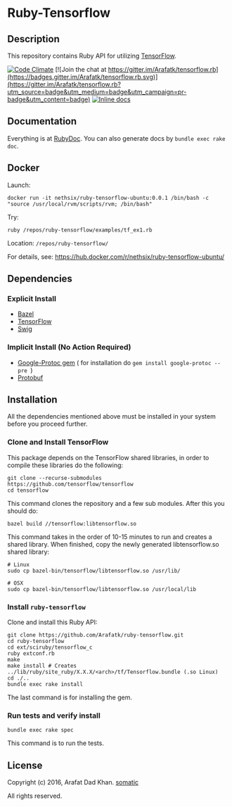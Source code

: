 # Ruby-Tensorflow

## Description
This repository contains Ruby API for utilizing [TensorFlow](https://github.com/tensorflow/tensorflow).

[![Code Climate](https://codeclimate.com/github/Arafatk/tensorflow.rb/badges/gpa.svg)](https://codeclimate.com/github/Arafatk/tensorflow.rb)
[![Join the chat at https://gitter.im/Arafatk/tensorflow.rb](https://badges.gitter.im/Arafatk/tensorflow.rb.svg)](https://gitter.im/Arafatk/tensorflow.rb?utm_source=badge&utm_medium=badge&utm_campaign=pr-badge&utm_content=badge)
[![Inline docs](http://inch-ci.org/github/Arafatk/tensorflow.rb.svg?branch=master)](http://inch-ci.org/github/Arafatk/tensorflow.rb)
## Documentation
Everything is at [RubyDoc](http://www.rubydoc.info/github/Arafatk/tensorflow.rb).
You can also generate docs by 
```bundle exec rake doc```.


## Docker

Launch:

```
docker run -it nethsix/ruby-tensorflow-ubuntu:0.0.1 /bin/bash -c "source /usr/local/rvm/scripts/rvm; /bin/bash"
```

Try:

```
ruby /repos/ruby-tensorflow/examples/tf_ex1.rb
```

Location: `/repos/ruby-tensorflow/`

For details, see: https://hub.docker.com/r/nethsix/ruby-tensorflow-ubuntu/

## Dependencies

### Explicit Install

- [Bazel](http://www.bazel.io/docs/install.html)
- [TensorFlow](https://github.com/tensorflow/tensorflow/blob/master/tensorflow/g3doc/get_started/os_setup.md)
- [Swig](http://www.swig.org/download.html)

### Implicit Install (No Action Required)

- [Google-Protoc gem](https://github.com/google/protobuf/tree/master/ruby) ( for installation do  ```gem install google-protoc --pre ```)
- [Protobuf](https://github.com/google/protobuf)

## Installation

All the dependencies mentioned above must be installed in your system before you proceed further.   

### Clone and Install TensorFlow

This package depends on the TensorFlow shared libraries, in order to compile
these libraries do the following:
```
git clone --recurse-submodules https://github.com/tensorflow/tensorflow
cd tensorflow
```
This command clones the repository and a few sub modules. After this you should do:
```
bazel build //tensorflow:libtensorflow.so
```
This command takes in the order of 10-15 minutes to run and creates a shared library. When finished, copy the newly generated libtensorflow.so shared library:
```
# Linux
sudo cp bazel-bin/tensorflow/libtensorflow.so /usr/lib/

# OSX
sudo cp bazel-bin/tensorflow/libtensorflow.so /usr/local/lib
```
### Install `ruby-tensorflow`

Clone and install this Ruby API:
```
git clone https://github.com/Arafatk/ruby-tensorflow.git
cd ruby-tensorflow
cd ext/sciruby/tensorflow_c
ruby extconf.rb
make
make install # Creates ../lib/ruby/site_ruby/X.X.X/<arch>/tf/Tensorflow.bundle (.so Linux)
cd ./..
bundle exec rake install
```
The last command is for installing the gem.

### Run tests and verify install
```
bundle exec rake spec
```
This command is to run the tests.

## License

Copyright (c) 2016, Arafat Dad Khan.
[somatic](http://somatic.io)

All rights reserved.
